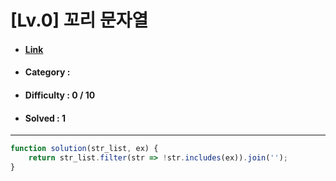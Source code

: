 # [Lv.0] 꼬리 문자열
* #### [Link](https://school.programmers.co.kr/learn/courses/30/lessons/181841)
* #### Category : 
* #### Difficulty : 0 / 10  
* #### Solved : 1

<hr />

```js
function solution(str_list, ex) {
    return str_list.filter(str => !str.includes(ex)).join('');
}
```